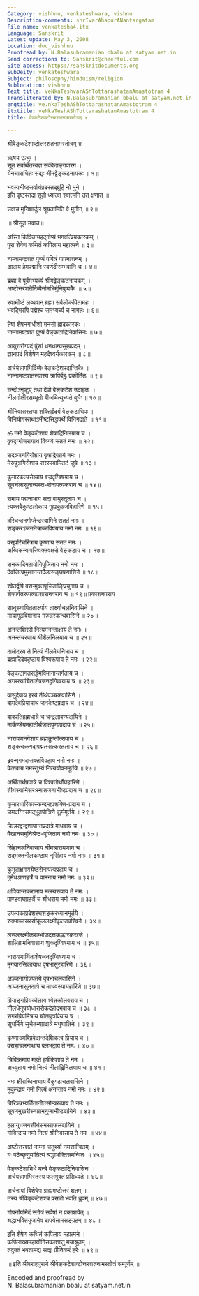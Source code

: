 ```yaml
---
Category: vishhnu, venkateshwara, vishnu
Description-comments: shrIvarAhapurANantargatam
File name: venkatesha4.itx
Language: Sanskrit
Latest update: May 3, 2008
Location: doc_vishhnu
Proofread by: N.Balasubramanian bbalu at satyam.net.in
Send corrections to: Sanskrit@cheerful.com
Site access: https://sanskritdocuments.org
SubDeity: venkateshwara
Subject: philosophy/hinduism/religion
Sublocation: vishhnu
Text title: veNkaTeshvarAShTottarashatanAmastotram 4
Transliterated by: N.Balasubramanian bbalu at satyam.net.in
engtitle: ve.nkaTeshAShTottarashatanAmastotram 4
itxtitle: veNkaTeshAShTottarashatanAmastotram 4
title: वेण्कटेशाष्टोत्तरशतनामस्तोत्रम् ४

---
```

  
 श्रीवेङ्कटेशाष्टोत्तरशतनामस्तोत्रम् ४   
  
ऋषय ऊचुः ।  
सूत सर्वार्थतत्त्वज्ञ सर्ववेदाङ्गपारग ।  
येनचाराधितः सद्यः श्रीमद्वेङ्कटनायकः ॥ १॥  
  
भवत्यभीष्टसर्वार्थप्रदस्तद्ब्रूहि नो मुने ।  
इति पृष्टस्तदा सूतो ध्यात्वा स्वात्मनि तत् क्षणात् ॥  
  
उवाच मुनिशार्दूल श्रूयतामिति वै मुनीन् ॥ २॥  
  
 ॥ श्रीसूत उवाच॥  
  
अस्ति किञ्चिन्महद्गोप्यं भगवत्प्रियकारकम् ।  
पुरा शेषेण कथितं कपिलाय महात्मने ॥ ३॥  
  
नाम्नामष्टशतं पुण्यं पवित्रं पापनाशनम् ।  
आदाय हेमपद्मानि स्वर्णदीसम्भवानि च ॥ ४॥  
  
ब्रह्मा वै पूर्वमभ्यर्च्य श्रीमद्वेङ्कटनायकम् ।  
अष्टोत्तरशतैर्दिव्यैर्नामभिर्मुनिपुष्पकैः ॥ ५॥  
  
स्वाभीष्टं लब्धवान् ब्रह्मा सर्वलोकपितामहः ।  
भवद्भिरपि पद्मैश्च समभ्यर्च्य च नामतः ॥ ६॥  
  
तेषां शेषनगाधीशो मनसो ह्लादकारकः ।  
नाम्नामष्टशतं पुण्यं वेङ्कटाद्रिनिवासिनः ॥ ७॥  
  
आयुरारोग्यदं पुंसां धनधान्यसुखप्रदम् ।  
ज्ञानप्रदं विशेषेण महदैश्वर्यकारकम् ॥ ८॥  
  
अर्चयेन्नामभिर्दिव्यैः वेङ्कटेशपदान्तिकैः ।  
नाम्नामष्टशतस्यास्य ऋषिर्बहुः प्रकीर्तितः ॥ ९॥  
  
छन्दोऽनुष्टुप् तथा देवो वेङ्कटेश उदाहृतः ।  
नीलगोक्षीरसम्भूतो बीजमित्युच्यते बुधैः ॥ १०॥  
  
श्रीनिवासस्तथा शक्तिर्हृदयं वेङ्कटाधिपः ।  
विनियोगस्तथाऽभीष्टसिद्ध्यर्थे विनिगद्यते ॥ ११॥  
  
ॐ नमो वेङ्कटेशाय शेषाद्रिनिलयाय च ।  
वृषदृग्गोचरायाथ विष्णवे सततं नमः ॥ १२॥  
  
सदञ्जनगिरीशाय वृषाद्रिपतये नमः ।  
मेरुपुत्रगिरीशाय सरस्स्वामितटं जुषे ॥ १३॥  
  
कुमारकल्पसेव्याय वज्रदृग्विषयाय च ।  
सुवर्चलासुतान्यस्त-सेनापत्यकराय च ॥ १४॥  
  
रामाय पद्मनाभाय सदा वायुस्तुताय च ।  
त्यक्तवैकुण्टलोकाय गुह्यकुञ्जविहारिणे ॥ १५॥  
  
हरिचन्दनगोप्तेन्द्रस्वामिने सततं नमः ।  
शङ्करऽजननेत्राब्जविषयाय नमो नमः ॥ १६॥  
  
वसूपरिचरित्राय कृष्णाय सततं नमः ।  
अब्धिकन्यापरिष्वक्तवक्षसे वेङ्कटाय च ॥ १७॥  
  
सनकादिमहायोगिपूजिताय नमो नमः ।  
देवजित्प्रमुखानन्तदैत्यसङ्घप्रणासिने ॥ १८॥  
  
श्वेतद्वीपे वसन्मुक्तपूजिताङ्घ्रियुगाय च ।  
शेषपर्वतरूपत्वप्रशासनवराय च ॥ १९॥ प्रकाशनपराय  
  
सानुस्थापिततार्क्ष्याय तार्क्ष्याचलनिवासिने ।  
मायागूढविमानाय गरुडस्कन्धवासिने ॥ २०॥  
  
अनन्तशिरसे नित्यमनन्ताक्षाय ते नमः ।  
अनन्तचरणाय श्रीशैलनिलयाय च ॥ २१॥  
  
दामोदरय ते नित्यं नीलमेघनिभाय च ।  
ब्रह्मादिदेवदृष्टाय विश्वरूपाय ते नमः ॥ २२॥  
  
वेङ्कटागतसद्धेमविमानान्तर्गताय च ।  
अगस्त्यार्चिताशेषजनदृग्विषयाय च ॥ २३॥  
  
वासुदेवाय हरये तीर्थपञ्चकवासिने ।  
वामदेवप्रियायाथ जनकेष्टप्रदाय च ॥ २४॥  
  
वाक्पतिब्रह्मधात्रे च चन्द्रलावण्यदायिने ।  
मार्कण्डेयमहातीर्थजातपुण्यप्रदाय च ॥ २५॥  
  
नारायणनगेशाय ब्रह्मकॢप्तोत्सवाय च ।  
शङ्कचक्रगदापद्मलसत्करतलाय च ॥ २६॥  
  
द्रवन्मृगमदासक्तविग्रहाय नमो नमः ।  
केशवाय नमस्तुभ्यं नित्ययौवनमूर्तये ॥ २७॥  
  
अर्थितार्थप्रदात्रे च विश्वतोर्थौघहारिणे ।  
तीर्थस्वामिसरःस्नातजनाभीष्टप्रदाय च ॥ २८॥  
  
कुमारधारिकास्कन्दमह्यशक्ति-प्रदाय च ।  
जमदग्निसमद्भूतपौत्रिणे कूर्ममूर्तये ॥ २९॥  
  
किन्नरद्वन्द्वशापान्तप्रदात्रे माधवाय च ।  
वैखानसमुनिश्रेष्ठ-पूजिताय नमो नमः ॥ ३०॥  
  
सिंहाचलनिवासाय श्रीमन्नारायणाय च ।  
सद्भक्तनीलकण्ठाय नृसिंहाय नमो नमः ॥ ३१॥  
  
कुमुदाक्षगणश्रेष्ठसेनापत्यप्रदाय च ।  
दुर्मेधःप्राणहर्त्रे च वामनाय नमो नमः ॥ ३२॥  
  
क्षत्रियान्तकरामाय मत्स्यरूपाय ते नमः ।  
पाण्डवाघप्रहर्त्रे च श्रीधराय नमो नमः ॥ ३३॥  
  
उपत्यकाप्रदेशस्थशङ्करध्यानमूर्तये ।  
रुक्माब्जसरसीकूललक्ष्मीकृततपस्विने ॥ ३४॥  
  
लसल्लक्ष्मीकराम्भोजदत्तकल्हारकस्रजे ।  
शालिग्रामनिवासाय शुकदृग्विषयाय च ॥ ३५॥  
  
नारायणार्थिताशेषजनदृग्विषयाय च ।  
मृगयारसिकायाथ वृषभासुरहारिणे ॥ ३६॥  
  
अञ्जनागोत्रपतये वृषभाचलवासिने ।  
अञ्जनासुतदात्रे च माधवस्याघहारिणे ॥ ३७॥  
  
प्रियाङ्गप्रियकोलाय श्वेतकोलवराय च ।  
नीलधेनुपयोधारासेकदेहोद्भवाय च ॥ ३८ ।  
सगरप्रियमित्राय चोलपुत्रप्रियाय च ।  
सुधर्मिणे सुचैतन्यप्रदात्रे मधुघातिने ॥ ३९॥  
  
कृष्णाख्यविप्रवेदान्तदेशिकत्व प्रियाय च ।  
वराहाचलनाथाय बलभद्राय ते नमः ॥ ४०॥  
  
त्रिविक्रमाय महते हृषीकेशाय ते नमः ।  
अच्युताय नमो नित्यं नीलाद्रिनिलयाय च ॥ ४१॥  
  
नमः क्षीराब्धिनाथाय वैकुण्ठाचलवासिने ।  
मुकुन्दाय नमो नित्यं अनन्ताय नमो नमः ॥ ४२॥  
  
विरिञ्चभ्यर्तितानीतसौम्यरूपाय ते नमः ।  
सुवर्णमुखरीस्नातमनुजाभीष्टदायिने ॥ ४३॥  
  
हलायुधजगत्तीर्थसमस्तफलदायिने ।  
गोविन्दाय नमो नित्यं श्रीनिवासाय ते नमः ॥ ४४॥  
  
अष्टोत्तरशतं नाम्नां चतुर्थ्या नमसान्वितम् ।  
यः पठेच्छृणुयान्नित्यं श्रद्धाभक्तिसमन्वितः ॥ ४५॥  
  
वेङ्कटेशाभिधे  यन्त्रे वेङ्कटाद्रिनिवासिनः ।  
अर्चयन्नामभिस्तस्य फलमुक्तं प्रसिध्यते ॥ ४६॥  
  
अर्चनायां विशेषेण ग्राह्यमष्टोत्तरं शतम् ।  
तस्य श्रीवेङ्कटेशश्च प्रसन्नो भवति ध्रुवम् ॥ ४७॥  
  
गोपनीयमिदं स्तोत्रं सर्वेषां न प्रकाशयेत् ।  
श्रद्धाभक्तियुजामेव दापयेन्नामसङ्ग्रहम् ॥ ४८॥  
  
इति शेषेण कथितं कपिलाय महात्मने ।  
कपिलाख्यमहायोगिसकाशात्तु मयाश्रुतम् ।  
तदुक्तं भवतामद्य सद्यः प्रीतिकरं हरेः ॥ ४९॥  
  
॥ इति श्रीवराहपुराणे श्रीवेङ्कटेशाष्टोत्तरशतनामस्तोत्रं सम्पूर्णम् ॥  
  
  
Encoded and proofread by  
N. Balasubramanian bbalu at satyam.net.in  
  
